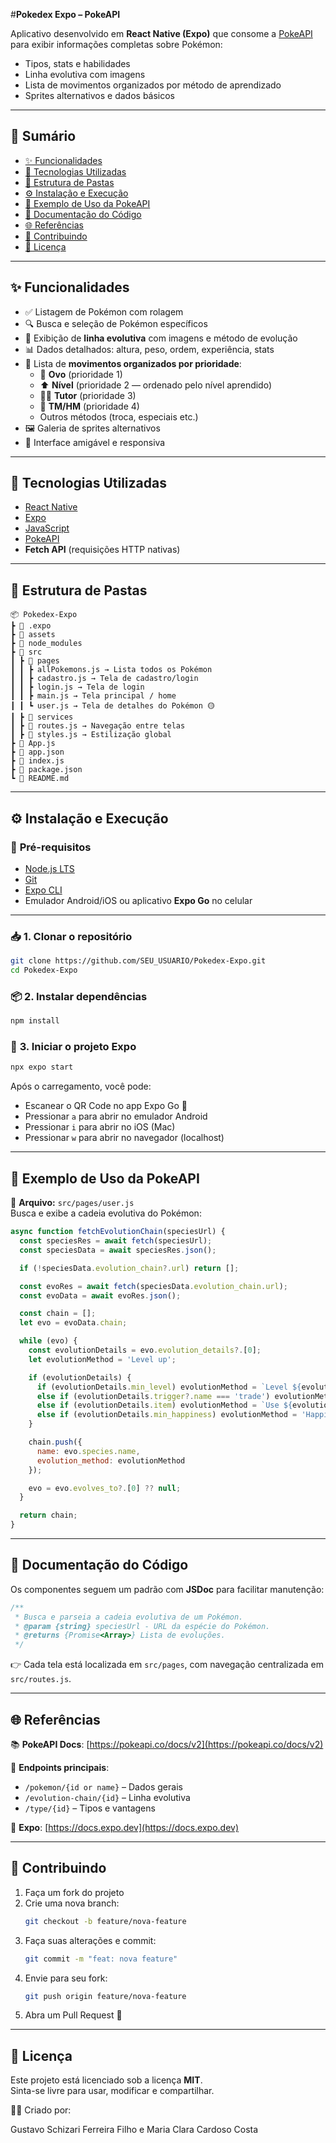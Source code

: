 #**Pokedex Expo – PokeAPI**

Aplicativo desenvolvido em **React Native (Expo)** que consome a [PokeAPI](https://pokeapi.co/) para exibir informações completas sobre Pokémon:  
- Tipos, stats e habilidades  
- Linha evolutiva com imagens  
- Lista de movimentos organizados por método de aprendizado  
- Sprites alternativos e dados básicos

---

## 📌 **Sumário**
- [✨ Funcionalidades](#-funcionalidades)
- [🧰 Tecnologias Utilizadas](#-tecnologias-utilizadas)
- [📂 Estrutura de Pastas](#-estrutura-de-pastas)
- [⚙️ Instalação e Execução](#️-instalação-e-execução)
- [🧪 Exemplo de Uso da PokeAPI](#-exemplo-de-uso-da-pokeapi)
- [📄 Documentação do Código](#-documentação-do-código)
- [🌐 Referências](#-referências)
- [🤝 Contribuindo](#-contribuindo)
- [📜 Licença](#-licença)

---

## ✨ **Funcionalidades**

- ✅ Listagem de Pokémon com rolagem  
- 🔍 Busca e seleção de Pokémon específicos  
- 🧬 Exibição de **linha evolutiva** com imagens e método de evolução  
- 📊 Dados detalhados: altura, peso, ordem, experiência, stats  
- 📝 Lista de **movimentos organizados por prioridade**:
  - 🥚 **Ovo** (prioridade 1)  
  - ⬆️ **Nível** (prioridade 2 — ordenado pelo nível aprendido)  
  - 🧑‍🏫 **Tutor** (prioridade 3)  
  - 💽 **TM/HM** (prioridade 4)  
  - Outros métodos (troca, especiais etc.)  
- 🖼️ Galeria de sprites alternativos  
- 📱 Interface amigável e responsiva

---

## 🧰 **Tecnologias Utilizadas**

- [React Native](https://reactnative.dev/)  
- [Expo](https://expo.dev/)  
- [JavaScript](https://developer.mozilla.org/pt-BR/docs/Web/JavaScript)  
- [PokeAPI](https://pokeapi.co/)  
- **Fetch API** (requisições HTTP nativas)

---

## 📂 **Estrutura de Pastas**

```
📦 Pokedex-Expo
┣ 📂 .expo
┣ 📂 assets
┣ 📂 node_modules
┣ 📂 src
┃ ┣ 📂 pages
┃ ┃ ┣ allPokemons.js → Lista todos os Pokémon
┃ ┃ ┣ cadastro.js → Tela de cadastro/login
┃ ┃ ┣ login.js → Tela de login
┃ ┃ ┣ main.js → Tela principal / home
┃ ┃ ┗ user.js → Tela de detalhes do Pokémon 🟡
┃ ┣ 📂 services
┃ ┣ 📜 routes.js → Navegação entre telas
┃ ┣ 📜 styles.js → Estilização global
┣ 📜 App.js
┣ 📜 app.json
┣ 📜 index.js
┣ 📜 package.json
┗ 📜 README.md
```

---

## ⚙️ **Instalação e Execução**

### 📌 **Pré-requisitos**
- [Node.js LTS](https://nodejs.org/)  
- [Git](https://git-scm.com/)  
- [Expo CLI](https://docs.expo.dev/get-started/installation/)  
- Emulador Android/iOS ou aplicativo **Expo Go** no celular

---

### 📥 **1. Clonar o repositório**
```bash
git clone https://github.com/SEU_USUARIO/Pokedex-Expo.git
cd Pokedex-Expo
```

### 📦 **2. Instalar dependências**
```bash
npm install
```

### 🚀 **3. Iniciar o projeto Expo**
```bash
npx expo start
```

Após o carregamento, você pode:

- Escanear o QR Code no app Expo Go 📱  
- Pressionar `a` para abrir no emulador Android  
- Pressionar `i` para abrir no iOS (Mac)
- Pressionar `w` para abrir no navegador (localhost)

---

## 🧪 **Exemplo de Uso da PokeAPI**

📄 **Arquivo:** `src/pages/user.js`  
Busca e exibe a cadeia evolutiva do Pokémon:

```javascript
async function fetchEvolutionChain(speciesUrl) {
  const speciesRes = await fetch(speciesUrl);
  const speciesData = await speciesRes.json();

  if (!speciesData.evolution_chain?.url) return [];

  const evoRes = await fetch(speciesData.evolution_chain.url);
  const evoData = await evoRes.json();

  const chain = [];
  let evo = evoData.chain;

  while (evo) {
    const evolutionDetails = evo.evolution_details?.[0];
    let evolutionMethod = 'Level up';

    if (evolutionDetails) {
      if (evolutionDetails.min_level) evolutionMethod = `Level ${evolutionDetails.min_level}`;
      else if (evolutionDetails.trigger?.name === 'trade') evolutionMethod = 'Trade';
      else if (evolutionDetails.item) evolutionMethod = `Use ${evolutionDetails.item.name}`;
      else if (evolutionDetails.min_happiness) evolutionMethod = 'Happiness';
    }

    chain.push({
      name: evo.species.name,
      evolution_method: evolutionMethod
    });

    evo = evo.evolves_to?.[0] ?? null;
  }

  return chain;
}
```

---

## 📄 **Documentação do Código**

Os componentes seguem um padrão com **JSDoc** para facilitar manutenção:

```javascript
/**
 * Busca e parseia a cadeia evolutiva de um Pokémon.
 * @param {string} speciesUrl - URL da espécie do Pokémon.
 * @returns {Promise<Array>} Lista de evoluções.
 */
```

👉 Cada tela está localizada em `src/pages`, com navegação centralizada em `src/routes.js`.

---

## 🌐 **Referências**

📚 **PokeAPI Docs**: [https://pokeapi.co/docs/v2](https://pokeapi.co/docs/v2)

🧠 **Endpoints principais**:  
- `/pokemon/{id or name}` – Dados gerais  
- `/evolution-chain/{id}` – Linha evolutiva  
- `/type/{id}` – Tipos e vantagens  

📌 **Expo**: [https://docs.expo.dev](https://docs.expo.dev)

---

## 🤝 **Contribuindo**

1. Faça um fork do projeto  
2. Crie uma nova branch:
   ```bash
   git checkout -b feature/nova-feature
   ```
3. Faça suas alterações e commit:
   ```bash
   git commit -m "feat: nova feature"
   ```
4. Envie para seu fork:
   ```bash
   git push origin feature/nova-feature
   ```
5. Abra um Pull Request 🚀

---

## 📜 **Licença**

Este projeto está licenciado sob a licença **MIT**.  
Sinta-se livre para usar, modificar e compartilhar.

👨‍💻 Criado por:

Gustavo Schizari Ferreira Filho e Maria Clara Cardoso Costa
